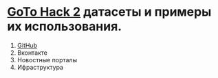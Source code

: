 # [GoTo Hack 2](http://goto.msk.ru/hackathon/) датасеты и примеры их использования.

1. [GitHub](git.ipynb)
2. Вконтакте
3. Новостные порталы
4. Ифраструктура
